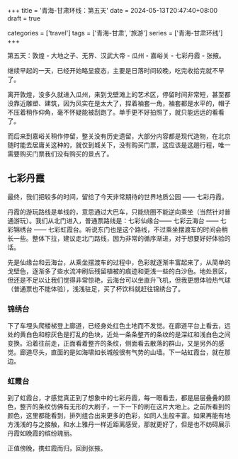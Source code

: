 +++
title = '青海-甘肃环线：第五天'
date = 2024-05-13T20:47:40+08:00
draft = true

categories = ['travel']
tags = ['青海-甘肃', '旅游']
series = ['青海-甘肃环线']
+++

第五天：敦煌 - 大地之子、无界、汉武大帝 - 瓜州 - 嘉峪关 - 七彩丹霞 - 张掖。

继续早起的一天，已经开始略显疲态，主要是日落时间较晚，吃完收拾完就不早了。

离开敦煌，没多久就进入瓜州，来到戈壁滩上的艺术区，停留时间非常短，甚至都没靠近雕塑、建筑，因为风实在是太大了，捏着袖套一角，袖套都是水平的，帽子不压着稍作仰角，毫不怀疑能被刮跑了。单手更不好拍照了，就只能远远的看看了。

而后来到嘉峪关稍作停留，整关没有历史遗留，大部分内容都是现代造物，在北京随时能去居庸关这种的，就仅到城关下，没有购买门票，这应该是这趟行程，唯一需要购买门票我们没有购买的景点了。

## 七彩丹霞
最终，我们把较多的时间，留给了今天非常期待的世界地质公园 —— 七彩丹霞。

丹霞的游玩路线是单线的，意思通过大巴车，只能绕圈不能逆向乘坐（当然针对普通游玩）。我们从北门进入，普通票路线是：七彩仙缘台—— 七彩云海台 —— 七彩锦绣台 —— 七彩虹霞台。听说东门也是这个路线，不过乘坐摆渡车的时间会稍长一些。整体下拉，建议走北门路线，因为非常的循序渐进，对于想要好好体验的话。

先是仙缘台和云海台，从乘坐摆渡车的过程中，色彩就逐渐丰富起来了，从简单的戈壁色，逐渐多了些水流冲刷后残留植被的痕迹和更浅一些的白沙色。地处景区，但还是不足以让我们觉得非常惊艳，云海台可以坐直升飞机，但我更想体验热气球（普通票也不能体验），浅浅驻足，买了杯饮料就赶往锦绣台了。

### 锦绣台
下了车埋头爬楼梯登上廊道，已经身处红色土地而不发觉。在廊道平台上看去，远处的黄白色和棕灰色是打乱的色块，近处一条条整齐的条纹的是深红和浅白色之间变换。沿着往前走，正面看着整齐的条纹，侧面看去散落的群山，又是另外的感觉。廊道尽头，直面的是如海啸如长城般很有气势的山墙。下一站虹霞台，就在那边。

### 虹霞台
到了虹霞台，才感觉真正到了想象中的七彩丹霞，每一眼看去，都是层层叠叠的颜色，整齐的条纹仿佛有无形的大刷子，一下一下的刷在这片大地上。之前所看到的颜色，这里都能看到，排列组合出来更多的色彩，如同人生般丰富。如果再能有地方浅浅的与之接触，和水上雅丹一样近距离感受，那就更好了，但是也不妨碍展示丹霞如晚霞的缤纷瑰丽。

正值傍晚，携虹霞而归，回到张掖。

